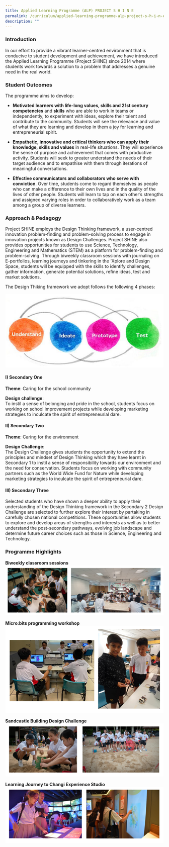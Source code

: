 ```yaml
---
title: Applied Learning Programme (ALP) PROJECT S H I N E
permalink: /curriculum/applied-learning-programme-alp-project-s-h-i-n-e
description: ""
---
```

### Introduction
In our effort to provide a vibrant learner-centred environment that is conducive to student development and achievement, we have introduced the Applied Learning Programme (Project SHINE) since 2014 where students work towards a solution to a problem that addresses a genuine need in the real world. 



### Student Outcomes

The programme aims to develop:     


* **Motivated learners with life-long values, skills and 21st century competencies** and **skills** who are able to work in teams or independently, to experiment with ideas, explore their talent and contribute to the community. Students will see the relevance and value of what they are learning and develop in them a joy for learning and entrepreneurial spirit.   

* **Empathetic, innovative and critical thinkers who can apply their knowledge, skills and values** in real-life situations. They will experience the sense of purpose and achievement that comes with productive activity. Students will seek to greater understand the needs of their target audience and to empathise with them through iterations of meaningful conversations.

* **Effective communicators and collaborators who serve with conviction**.  Over time, students come to regard themselves as people who can make a difference to their own lives and in the quality of the lives of other people. Students will learn to tap on each other’s strengths and assigned varying roles in order to collaboratively work as a team among a group of diverse learners.


### Approach & Pedagogy

Project SHINE employs the Design Thinking framework, a user-centred innovation problem-finding and problem-solving process to engage in innovation projects known as Design Challenges. Project SHINE also provides opportunities for students to use Science, Technology, Engineering and Mathematics (STEM) as a platform for problem-finding and problem-solving. Through biweekly classroom sessions with journaling on E-portfolios, learning journeys and tinkering in the ‘Xplore and Design Space, students will be equipped with the skills to identify challenges, gather information, generate potential solutions, refine ideas, test and market solutions.  

The Design Thiking framework we adopt follows the following 4 phases:

![Applied Learning Programme (ALP) - PROJECT S.H.I.N.E ](/images/ALPimg.jpg)

#### I) Secondary One

**Theme**:  Caring for the school community 

**Design challenge**: <br> 
To instil a sense of belonging and pride in the school, students focus on working on school improvement projects while developing marketing strategies to inculcate the spirit of entrepreneurial dare.

#### II) Secondary Two

**Theme**: Caring for the environment

**Design Challenge**: <br>
The Design Challenge gives students the opportunity to extend the principles and mindset of Design Thinking which they have learnt in Secondary 1 to instil a sense of responsibility towards our environment and the need for conservation. Students focus on working with community partners such as the World Wide Fund for Nature while developing marketing strategies to inculcate the spirit of entrepreneurial dare.

#### III) Secondary Three

Selected students who have shown a deeper ability to apply their understanding of the Design Thinking framework in the Secondary 2 Design Challenge are selected to further explore their interest by partaking in carefully chosen national competitions. These opportunities allow students to explore and develop areas of strengths and interests as well as to better understand the post-secondary pathways, evolving job landscape and determine future career choices such as those in Science, Engineering and Technology.

### Programme Highlights


**Biweekly classroom sessions**
![Biweekly classroom sessions](/images/Biweekly%20classroom%20sessions.png)

**Micro:bits programming workshop**
![Micro:bits programming workshop](/images/Microbits%20programming%20workshop.png)

**Sandcastle Building Design Challenge**
![Sandcastle Building Design Challenge](/images/Sandcastle%20Building%20Design%20Challenge.png)

**Learning Journey to Changi Experience Studio**
![Learning Journey to Changi Experience Studio](/images/Learning%20Journey%20to%20Changi%20Experience%20Studio.png)